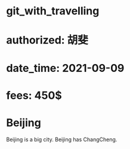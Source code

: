# git_with_travelling
# authorized: 胡斐
# date_time: 2021-09-09
# fees: 450$

# Beijing
Beijing is a big city.
Beijing has ChangCheng.
